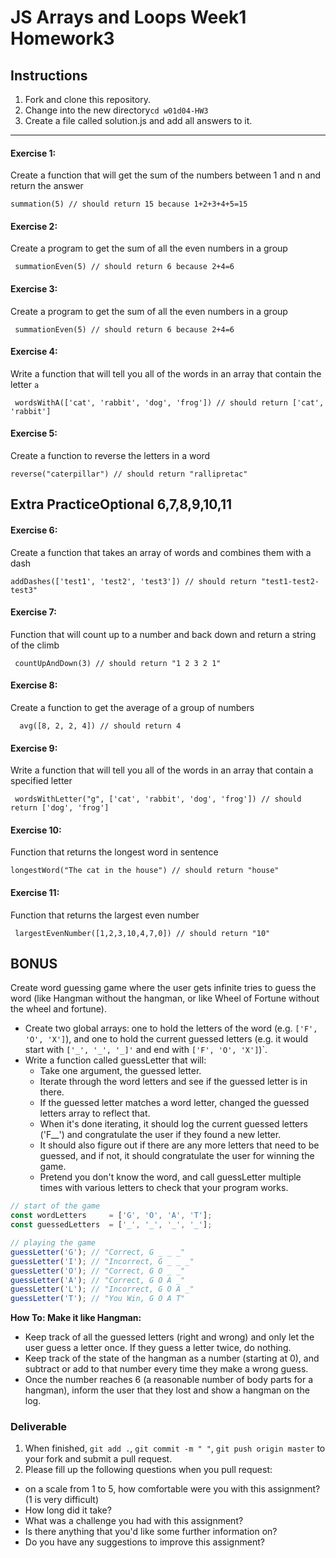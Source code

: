 # JS Arrays and Loops Week1 Homework3

## Instructions
1. Fork and clone this repository.
2. Change into the new directory`cd w01d04-HW3`
3. Create a file called solution.js and add all answers to it. 
---

#### Exercise 1:
Create a function that will get the sum of the numbers between 1 and n and return the answer

```
summation(5) // should return 15 because 1+2+3+4+5=15
```

#### Exercise 2:
Create a program to get the sum of all the even numbers in a group

```
 summationEven(5) // should return 6 because 2+4=6
```

#### Exercise 3:
Create a program to get the sum of all the even numbers in a group

```
 summationEven(5) // should return 6 because 2+4=6
```   

#### Exercise 4:  
Write a function that will tell you all of the words in an array that contain the letter `a`

```
 wordsWithA(['cat', 'rabbit', 'dog', 'frog']) // should return ['cat', 'rabbit']
```

 
#### Exercise 5: 
Create a function to reverse the letters in a word

```
reverse("caterpillar") // should return "rallipretac"
```

## Extra PracticeOptional 6,7,8,9,10,11

#### Exercise 6:
 Create a function that takes an array of words and combines them with a dash

  ```
  addDashes(['test1', 'test2', 'test3']) // should return "test1-test2-test3"
  ```
  
#### Exercise 7:
Function that will count up to a number and back down and return a string of the climb

```
 countUpAndDown(3) // should return "1 2 3 2 1"
```

#### Exercise 8:
Create a function to get the average of a group of numbers 

```
  avg([8, 2, 2, 4]) // should return 4
 ```

#### Exercise 9: 
Write a function that will tell you all of the words in an array that contain a specified letter

```
 wordsWithLetter("g", ['cat', 'rabbit', 'dog', 'frog']) // should return ['dog', 'frog']
```

#### Exercise 10: 
Function that returns the longest word in sentence

 ```
longestWord("The cat in the house") // should return "house"
```
#### Exercise 11: 
Function that returns the largest even number

```
 largestEvenNumber([1,2,3,10,4,7,0]) // should return "10"
```

## BONUS

Create word guessing game where the user gets infinite tries to guess the word (like Hangman without the hangman, or like Wheel of Fortune without the wheel and fortune).

- Create two global arrays: one to hold the letters of the word (e.g. `['F', 'O', 'X']`), and one to hold the current guessed letters (e.g. it would start with `['_', '_', '_]'` and end with `['F', 'O', 'X']`)`.
- Write a function called guessLetter that will:
  - Take one argument, the guessed letter.
  - Iterate through the word letters and see if the guessed letter is in there.
  - If the guessed letter matches a word letter, changed the guessed letters array to reflect that.
  - When it's done iterating, it should log the current guessed letters ('F__') and congratulate the user if they found a new letter.
  - It should also figure out if there are any more letters that need to be guessed, and if not, it should congratulate the user for winning the game.
  - Pretend you don't know the word, and call guessLetter multiple times with various letters to check that your program works.

```js
// start of the game
const wordLetters     = ['G', 'O', 'A', 'T'];
const guessedLetters  = ['_', '_', '_', '_'];

// playing the game
guessLetter('G'); // "Correct, G _ _ _"
guessLetter('I'); // "Incorrect, G _ _ _"
guessLetter('O'); // "Correct, G O _ _"
guessLetter('A'); // "Correct, G O A _"
guessLetter('L'); // "Incorrect, G O A _"
guessLetter('T'); // "You Win, G O A T"
```
**How To: Make it like Hangman:**
- Keep track of all the guessed letters (right and wrong) and only let the user guess a letter once. If they guess a letter twice, do nothing.
- Keep track of the state of the hangman as a number (starting at 0), and subtract or add to that number every time they make a wrong guess.
- Once the number reaches 6 (a reasonable number of body parts for a hangman), inform the user that they lost and show a hangman on the log.

### Deliverable  
1. When finished, `git add .`, `git commit -m " "`, `git push origin master` to your fork and submit a pull request.
2. Please fill up the following questions when you pull request:
- on a scale from 1 to 5, how comfortable were you with this assignment? (1 is very difficult)
- How long did it take?
- What was a challenge you had with this assignment?
- Is there anything that you'd like some further information on?
- Do you have any suggestions to improve this assignment?
